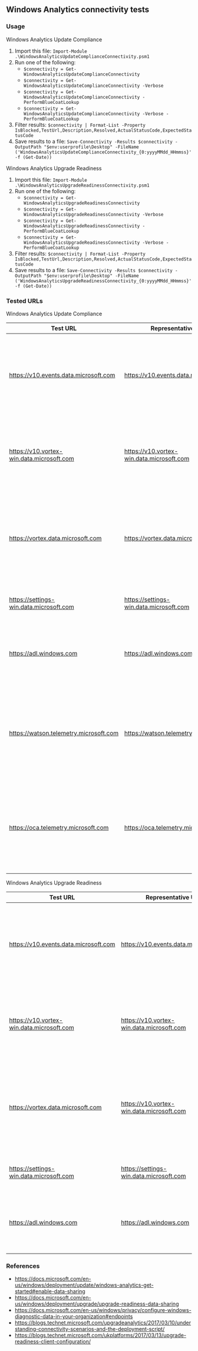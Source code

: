 ## Windows Analytics connectivity tests

### Usage
Windows Analytics Update Compliance
1. Import this file: `Import-Module .\WindowsAnalyticsUpdateComplianceConnectivity.psm1`
1. Run one of the following:
    * `$connectivity = Get-WindowsAnalyticsUpdateComplianceConnectivity`
    * `$connectivity = Get-WindowsAnalyticsUpdateComplianceConnectivity -Verbose`
    * `$connectivity = Get-WindowsAnalyticsUpdateComplianceConnectivity -PerformBlueCoatLookup`
    * `$connectivity = Get-WindowsAnalyticsUpdateComplianceConnectivity -Verbose -PerformBlueCoatLookup`
1. Filter results: `$connectivity | Format-List -Property IsBlocked,TestUrl,Description,Resolved,ActualStatusCode,ExpectedStatusCode`
1. Save results to a file: `Save-Connectivity -Results $connectivity -OutputPath "$env:userprofile\Desktop" -FileName ('WindowsAnalyticsUpdateComplianceConnectivity_{0:yyyyMMdd_HHmmss}' -f (Get-Date))`

Windows Analytics Upgrade Readiness
1. Import this file: `Import-Module .\WindowsAnalyticsUpgradeReadinessConnectivity.psm1`
1. Run one of the following:
    * `$connectivity = Get-WindowsAnalyticsUpgradeReadinessConnectivity`
    * `$connectivity = Get-WindowsAnalyticsUpgradeReadinessConnectivity -Verbose`
    * `$connectivity = Get-WindowsAnalyticsUpgradeReadinessConnectivity -PerformBlueCoatLookup`
    * `$connectivity = Get-WindowsAnalyticsUpgradeReadinessConnectivity -Verbose -PerformBlueCoatLookup`
1. Filter results: `$connectivity | Format-List -Property IsBlocked,TestUrl,Description,Resolved,ActualStatusCode,ExpectedStatusCode`
1. Save results to a file: `Save-Connectivity -Results $connectivity -OutputPath "$env:userprofile\Desktop" -FileName ('WindowsAnalyticsUpgradeReadinessConnectivity_{0:yyyyMMdd_HHmmss}' -f (Get-Date))`

### Tested URLs
Windows Analytics Update Compliance

| Test URL | Representative URL | Description |
| -- | -- | -- |
| https://v10.events.data.microsoft.com | https://v10.events.data.microsoft.com | Connected User Experience and Diagnostic component endpoint for use with Windows 10 1803 and later. |
| https://v10.vortex-win.data.microsoft.com | https://v10.vortex-win.data.microsoft.com | Connected User Experience and Diagnostic component endpoint for Windows 10 1709 and earlier. |
| https://vortex.data.microsoft.com | https://vortex.data.microsoft.com | Connected User Experience and Diagnostic component endpoint for operating systems older than Windows 10. |
| https://settings-win.data.microsoft.com | https://settings-win.data.microsoft.com | Enables the compatibility update to send data to Microsoft. |
| https://adl.windows.com | https://adl.windows.com | Allows the compatibility update to receive the latest compatibility data from Microsoft. |
| https://watson.telemetry.microsoft.com | https://watson.telemetry.microsoft.com | Windows Error Reporting (WER); required for Device Health and Update Compliance AV reports. Not used by Upgrade Readiness. |
| https://oca.telemetry.microsoft.com | https://oca.telemetry.microsoft.com | Online Crash Analysis; required for Device Health and Update Compliance AV reports. Not used by Upgrade Readiness. |
    

Windows Analytics Upgrade Readiness

| Test URL | Representative URL | Description |
| -- | -- | -- |
| https://v10.events.data.microsoft.com | https://v10.events.data.microsoft.com | Connected User Experience and Diagnostic component endpoint for use with Windows 10 1803 and later. |
| https://v10.vortex-win.data.microsoft.com | https://v10.vortex-win.data.microsoft.com | Connected User Experience and Diagnostic component endpoint for Windows 10 1709 and earlier. |
| https://vortex.data.microsoft.com | https://v10.vortex-win.data.microsoft.com | Connected User Experience and Diagnostic component endpoint for operating systems older than Windows 10. |
| https://settings-win.data.microsoft.com | https://settings-win.data.microsoft.com | Enables the compatibility update to send data to Microsoft. | 
| https://adl.windows.com | https://adl.windows.com | Allows the compatibility update to receive the latest compatibility data from Microsoft. |

### References
* https://docs.microsoft.com/en-us/windows/deployment/update/windows-analytics-get-started#enable-data-sharing
* https://docs.microsoft.com/en-us/windows/deployment/upgrade/upgrade-readiness-data-sharing
* https://docs.microsoft.com/en-us/windows/privacy/configure-windows-diagnostic-data-in-your-organization#endpoints
* https://blogs.technet.microsoft.com/upgradeanalytics/2017/03/10/understanding-connectivity-scenarios-and-the-deployment-script/
* https://blogs.technet.microsoft.com/ukplatforms/2017/03/13/upgrade-readiness-client-configuration/
